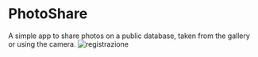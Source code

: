 # PhotoShare
A simple app to share photos on a public database, taken from the gallery or using the camera.
![registrazione](https://user-images.githubusercontent.com/45881855/126325844-07c4364e-6637-4158-a7a2-d5a577fe3740.png)


